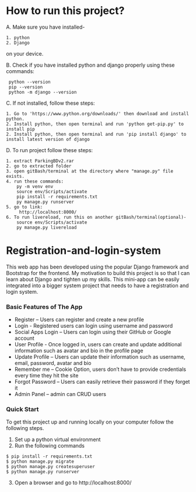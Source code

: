 # How to run this project?


A. Make sure you have installed-

	1. python
	2. Django 

on your device. 

B. Check if you have installed python and django properly using these commands:

	 python --version
	 pip --version
	 python -m django --version

C. If not installed, follow these steps:

	1. Go to 'https://www.python.org/downloads/' then download and install python.
	2. Install python, then open terminal and run 'python get-pip.py' to install pip
	2. Install python, then open terminal and run 'pip install django' to install latest version of django


D. To run project follow these steps:

	1. extract ParkingBDv2.rar
	2. go to extracted folder
	3. open gitBash/terminal at the directory where "manage.py" file exists.
	4. run these commands: 
		py -m venv env
		source env/Scripts/activate
		pip install -r requirements.txt
		py manage.py runserver
	5. go to link:
		 http://localhost:8000/
	6. To run livereload, run this on another gitBash/terminal(optional)-
		source env/Scripts/activate
		py manage.py livereload
        

# Registration-and-login-system
This web app has been developed using the popular Django framework and Bootstrap for the frontend. My motivation to build this project is so that I can learn about Django and tighten up my skills. This mini-app can be easily integrated into a bigger system project that needs to have a registration and login system.

### Basic Features of The App
    
* Register – Users can register and create a new profile
* Login - Registered users can login using username and password
* Social Apps Login – Users can login using their GitHub or Google account
* User Profile - Once logged in, users can create and update additional information such as avatar and bio in the profile page
* Update Profile – Users can update their information such as username, email, password, avatar and bio
* Remember me – Cookie Option, users don’t have to provide credentials every time they hit the site
* Forgot Password – Users can easily retrieve their password if they forget it 
* Admin Panel – admin can CRUD users

### Quick Start
To get this project up and running locally on your computer follow the following steps.
1. Set up a python virtual environment
2. Run the following commands
```
$ pip install -r requirements.txt
$ python manage.py migrate
$ python manage.py createsuperuser
$ python manage.py runserver
```
   
3. Open a browser and go to http://localhost:8000/
